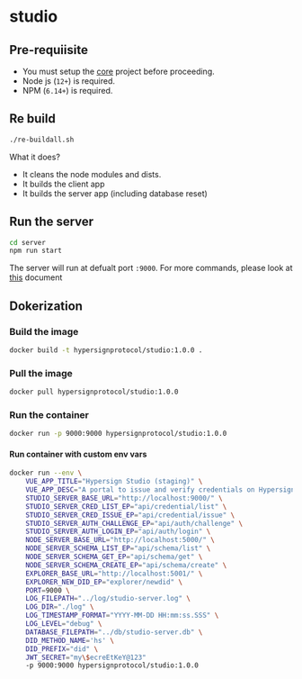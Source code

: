 # studio

## Pre-requiisite

* You must setup the [core](https://github.com/hypersign-protocol/core) project before proceeding.
* Node js (`12+`) is required.
* NPM (`6.14+`) is required.

## Re build

```sh
./re-buildall.sh
```

What it does?

* It cleans the node modules and dists.
* It builds the client app
* It builds the server app (including database reset)

## Run the server

```sh
cd server
npm run start
```

The server will run at defualt port `:9000`. For more commands, please look at [this](./server/README.md) document

## Dokerization

### Build the image

```bash
docker build -t hypersignprotocol/studio:1.0.0 .
```

### Pull the image

```bash
docker pull hypersignprotocol/studio:1.0.0 
```

### Run the container

```bash
docker run -p 9000:9000 hypersignprotocol/studio:1.0.0
```

#### Run container with custom env vars

```bash
docker run --env \ 
    VUE_APP_TITLE="Hypersign Studio (staging)" \
    VUE_APP_DESC="A portal to issue and verify credentials on Hypersign Identity network!" \
    STUDIO_SERVER_BASE_URL="http://localhost:9000/" \
    STUDIO_SERVER_CRED_LIST_EP="api/credential/list" \
    STUDIO_SERVER_CRED_ISSUE_EP="api/credential/issue" \
    STUDIO_SERVER_AUTH_CHALLENGE_EP="api/auth/challenge" \
    STUDIO_SERVER_AUTH_LOGIN_EP="api/auth/login" \
    NODE_SERVER_BASE_URL="http://localhost:5000/" \
    NODE_SERVER_SCHEMA_LIST_EP="api/schema/list" \
    NODE_SERVER_SCHEMA_GET_EP="api/schema/get" \
    NODE_SERVER_SCHEMA_CREATE_EP="api/schema/create" \
    EXPLORER_BASE_URL="http://localhost:5001/" \
    EXPLORER_NEW_DID_EP="explorer/newdid" \
    PORT=9000 \
    LOG_FILEPATH="../log/studio-server.log" \
    LOG_DIR="./log" \
    LOG_TIMESTAMP_FORMAT="YYYY-MM-DD HH:mm:ss.SSS" \
    LOG_LEVEL="debug" \
    DATABASE_FILEPATH="../db/studio-server.db" \
    DID_METHOD_NAME='hs' \
    DID_PREFIX="did" \
    JWT_SECRET="my\$ecreEtKeY@123" 
    -p 9000:9000 hypersignprotocol/studio:1.0.0
```
